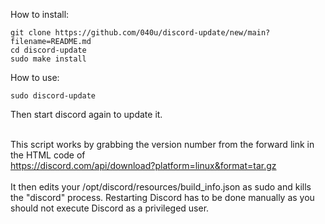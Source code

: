 How to install:

```
git clone https://github.com/040u/discord-update/new/main?filename=README.md
cd discord-update
sudo make install
```

How to use:

```
sudo discord-update
```

Then start discord again to update it.
<br />
<br />

This script works by grabbing the version number from the forward link in the HTML code of 
<br />
https://discord.com/api/download?platform=linux&format=tar.gz 
<br />
<br />
It then edits your /opt/discord/resources/build_info.json as sudo and kills the "discord" process. Restarting Discord has to be done manually as you should not execute
Discord as a privileged user.
